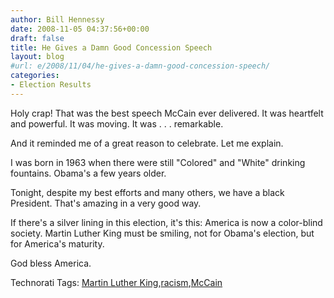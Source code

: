 ```yaml
---
author: Bill Hennessy
date: 2008-11-05 04:37:56+00:00
draft: false
title: He Gives a Damn Good Concession Speech
layout: blog
#url: e/2008/11/04/he-gives-a-damn-good-concession-speech/
categories:
- Election Results
---
```


Holy crap! That was the best speech McCain ever delivered. It was heartfelt and powerful. It was moving. It was . . . remarkable.

And it reminded me of a great reason to celebrate. Let me explain.

I was born in 1963 when there were still "Colored" and "White" drinking fountains. Obama's a few years older. 

Tonight, despite my best efforts and many others, we have a black President. That's amazing in a very good way.

If there's a silver lining in this election, it's this: America is now a color-blind society. Martin Luther King must be smiling, not for Obama's election, but for America's maturity.

God bless America.

Technorati Tags: [Martin Luther King](https://technorati.com/tags/Martin%20Luther%20King),[racism](https://technorati.com/tags/racism),[McCain](https://technorati.com/tags/McCain)
